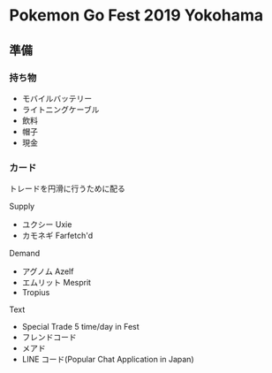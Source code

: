 # Pokemon Go Fest 2019 Yokohama

## 準備

### 持ち物

- モバイルバッテリー
- ライトニングケーブル
- 飲料
- 帽子
- 現金

### カード

トレードを円滑に行うために配る

Supply

- ユクシー Uxie
- カモネギ Farfetch'd

Demand

- アグノム Azelf
- エムリット Mesprit
- Tropius

Text

- Special Trade 5 time/day in Fest
- フレンドコード
- メアド
- LINE コード(Popular Chat Application in Japan)
